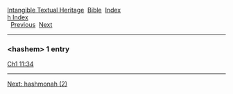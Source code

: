 [Intangible Textual Heritage](../../index)  [Bible](../index) 
[Index](index)   
[h Index](_h_)  
  [Previous](c05191)  [Next](c05193) 

------------------------------------------------------------------------

### &lt;hashem&gt; 1 entry

[Ch1 11:34](../kjv/ch1011.htm#034)  

------------------------------------------------------------------------

[Next: hashmonah (2)](c05193)
